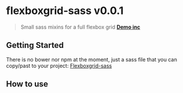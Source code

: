 # flexboxgrid-sass v0.0.1
> Small sass mixins for a full flexbox grid
[**Demo inc**](https://guillaumebreux.github.io/flexboxgrid-sass)


## Getting Started
There is no bower nor npm at the moment, just a sass file that you can copy/past to your project: [Flexboxgrid-sass](https://github.com/guillaumebreux/flexboxgrid-sass/blob/master/scss/fbgs.scss)

## How to use